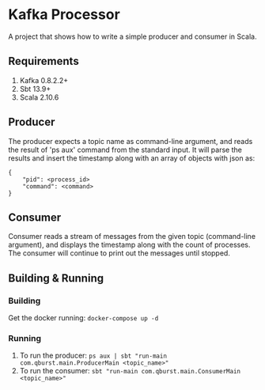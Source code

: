 # Kafka Processor

A project that shows how to write a simple producer and consumer in Scala.

## Requirements
1. Kafka 0.8.2.2+
2. Sbt 13.9+
3. Scala 2.10.6

## Producer
The producer expects a topic name as command-line argument, and reads the result of 'ps aux'
command from the standard input.
It will parse the results and insert the timestamp along with an array of objects with json
as:
```
{
    "pid": <process_id>
    "command": <command>
}
```


## Consumer
Consumer reads a stream of messages from the given topic (command-line argument), and 
displays the timestamp along with the count of processes. The consumer will continue to
print out the messages until stopped.


## Building & Running
### Building
Get the docker running: `docker-compose up -d`

### Running
1. To run the producer:
    `
        ps aux | sbt "run-main com.qburst.main.ProducerMain <topic_name>"
    `
2.  To run the consumer:
    `
        sbt "run-main com.qburst.main.ConsumerMain <topic_name>"
    `   